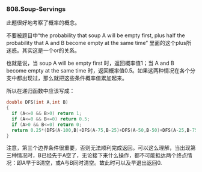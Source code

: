 ### 808.Soup-Servings

此题很好地考察了概率的概念。

不要被题目中“the probability that soup A will be empty first, plus half the probability that A and B become empty at the same time” 里面的这个plus所迷惑。其实这是一个or的关系。

也就是说，当 soup A will be empty first 时，返回概率值1；当 A and B become empty at the same time 时，返回概率值0.5。如果这两种情况在各个分支中都出现过，那么就把这些条件概率值累加起来。

所以在递归函数中应该写成：
```cpp
double DFS(int A,int B)
{
  if (A<=0 && B>0) return 1;
  if (A<=0 && B<=0) return 0.5;
  if (A>0 && B<=0) return 0;
  return 0.25*(DFS(A-100,B)+DFS(A-75,B-25)+DFS(A-50,B-50)+DFS(A-25,B-75));
}
```
注意，第三个边界条件很重要，否则无法顺利完成返回。可以这么理解，当出现第三种情况时，B已经先于A空了，无论接下来什么操作，都不可能抵达两个终点情况：即A早于B清空，或A与B同时清空。故此时可以及早退出返回0.
